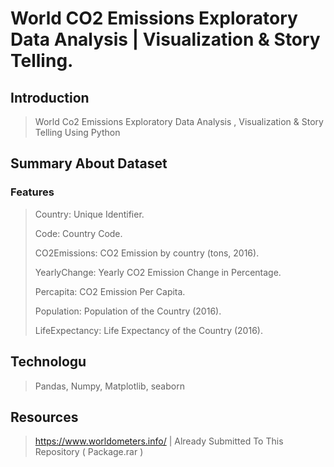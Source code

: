 # World CO2 Emissions Exploratory Data Analysis | Visualization & Story Telling.

## Introduction
>World Co2 Emissions Exploratory Data Analysis , Visualization &amp; Story Telling Using Python

## Summary About Dataset
### Features
> Country: Unique Identifier.
>
> Code: Country Code.
>
> CO2Emissions: CO2 Emission by country (tons, 2016).
>
> YearlyChange: Yearly CO2 Emission Change in Percentage.
>
> Percapita: CO2 Emission Per Capita.
>
> Population: Population of the Country (2016).
>
> LifeExpectancy: Life Expectancy of the Country (2016).

## Technologu
>Pandas, Numpy, Matplotlib, seaborn

## Resources
>  https://www.worldometers.info/ | Already Submitted To This Repository ( Package.rar )

